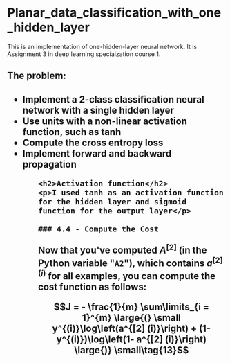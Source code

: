 # Planar_data_classification_with_one_hidden_layer
This is an implementation of one-hidden-layer neural network. It is Assignment 3 in deep learning specialzation course 1.

<h2>The problem:<h2>
  <ul>
    <li>Implement a 2-class classification neural network with a single hidden layer</li>
    <li>Use units with a non-linear activation function, such as tanh</li>
    <li>Compute the cross entropy loss</li>
    <li>Implement forward and backward propagation</li>
  <ul>
    
    <h2>Activation function</h2>
    <p>I used tanh as an activation function for the hidden layer and sigmoid function for the output layer</p>
    
    ### 4.4 - Compute the Cost

Now that you've computed $A^{[2]}$ (in the Python variable "`A2`"), which contains $a^{[2](i)}$ for all examples, you can compute the cost function as follows:

$$J = - \frac{1}{m} \sum\limits_{i = 1}^{m} \large{(} \small y^{(i)}\log\left(a^{[2] (i)}\right) + (1-y^{(i)})\log\left(1- a^{[2] (i)}\right) \large{)} \small\tag{13}$$

<a name='ex-5'></a>
